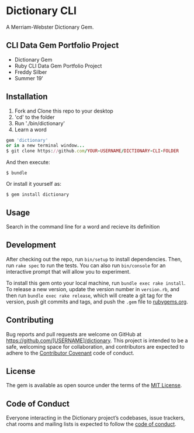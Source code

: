 # Dictionary CLI
A Merriam-Webster Dictionary Gem.
## CLI Data Gem Portfolio Project

- Dictionary Gem
- Ruby CLI Data Gem Portfolio Project
- Freddy Silber 
- Summer 19'

## Installation

1. Fork and Clone this repo to your desktop
2. 'cd' to the folder
3. Run './bin/dictionary'
4. Learn a word

```ruby
gem 'dictionary' 
or in a new terminal window...
$ git clone https://github.com/YOUR-USERNAME/DICTIONARY-CLI-FOLDER
```

And then execute:

    $ bundle

Or install it yourself as:

    $ gem install dictionary

## Usage
Search in the command line for a word and recieve its definition

## Development

After checking out the repo, run `bin/setup` to install dependencies. Then, run `rake spec` to run the tests. You can also run `bin/console` for an interactive prompt that will allow you to experiment.

To install this gem onto your local machine, run `bundle exec rake install`. To release a new version, update the version number in `version.rb`, and then run `bundle exec rake release`, which will create a git tag for the version, push git commits and tags, and push the `.gem` file to [rubygems.org](https://rubygems.org).

## Contributing

Bug reports and pull requests are welcome on GitHub at https://github.com/[USERNAME]/dictionary. This project is intended to be a safe, welcoming space for collaboration, and contributors are expected to adhere to the [Contributor Covenant](http://contributor-covenant.org) code of conduct.

## License

The gem is available as open source under the terms of the [MIT License](https://opensource.org/licenses/MIT).

## Code of Conduct

Everyone interacting in the Dictionary project’s codebases, issue trackers, chat rooms and mailing lists is expected to follow the [code of conduct](https://github.com/[USERNAME]/dictionary/blob/master/CODE_OF_CONDUCT.md).
